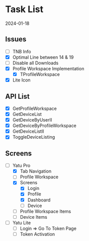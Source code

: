 # Task List

2024-01-18

## Issues

- [ ] TNB Info
- [x] Optimal Line between 14 & 19
- [ ] Disable all Downloads
- [x] Profile Workspace Implementation
  - [x] TProfileWorkspace
- [x] Lite Icon

## API List

- [x] GetProfileWorkspace
- [x] GetDeviceList
- [x] GetDeviceByUserII
- [x] GetDeviceByProfileWorkspace
- [x] GetDeviceListII
- [x] ToggleDeviceListing

## Screens

- [ ] Yatu Pro
  - [x] Tab Navigation
  - [ ] Profile Workspace
  - [x] Screens
    - [x] Login
    - [x] Profile
    - [x] Dashboard
    - [ ] Device
  - [ ] Profile Workspace Items
  - [ ] Device Items

- [ ] Yatu Lite
  - [ ] Login => Go To Token Page
  - [ ] Token Activation
